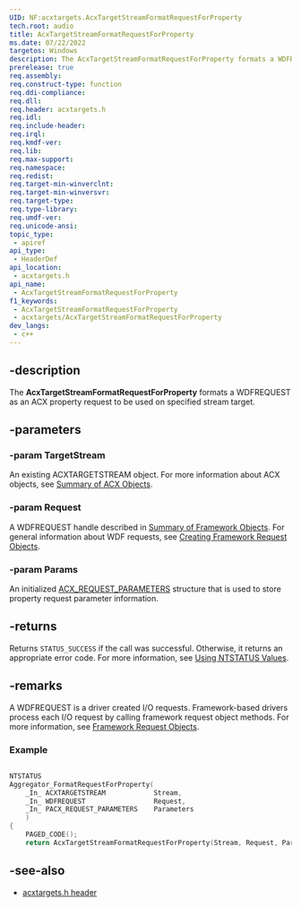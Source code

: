 ```yaml
---
UID: NF:acxtargets.AcxTargetStreamFormatRequestForProperty
tech.root: audio
title: AcxTargetStreamFormatRequestForProperty
ms.date: 07/22/2022
targetos: Windows
description: The AcxTargetStreamFormatRequestForProperty formats a WDFREQUEST as an ACX property request to be used on specified stream target.
prerelease: true
req.assembly: 
req.construct-type: function
req.ddi-compliance: 
req.dll: 
req.header: acxtargets.h
req.idl: 
req.include-header: 
req.irql: 
req.kmdf-ver: 
req.lib: 
req.max-support: 
req.namespace: 
req.redist: 
req.target-min-winverclnt: 
req.target-min-winversvr: 
req.target-type: 
req.type-library: 
req.umdf-ver: 
req.unicode-ansi: 
topic_type:
 - apiref
api_type:
 - HeaderDef
api_location:
 - acxtargets.h
api_name:
 - AcxTargetStreamFormatRequestForProperty
f1_keywords:
 - AcxTargetStreamFormatRequestForProperty
 - acxtargets/AcxTargetStreamFormatRequestForProperty
dev_langs:
 - c++
---
```


## -description

The **AcxTargetStreamFormatRequestForProperty** formats a WDFREQUEST as an ACX property request to be used on specified stream target.

## -parameters

### -param TargetStream

An existing ACXTARGETSTREAM object. For more information about ACX objects, see [Summary of ACX Objects](/windows-hardware/drivers/audio/acx-summary-of-objects).

### -param Request

A WDFREQUEST handle described in [Summary of Framework Objects](/windows-hardware/drivers/wdf/summary-of-framework-objects). For general information about WDF requests, see [Creating Framework Request Objects](/windows-hardware/drivers/wdf/creating-framework-request-objects).

### -param Params

An initialized [ACX_REQUEST_PARAMETERS](/windows-hardware/drivers/ddi/acxrequest/ns-acxrequest-acx_request_parameters.md) structure that is used to store property request parameter information.

## -returns

Returns `STATUS_SUCCESS` if the call was successful. Otherwise, it returns an appropriate error code. For more information, see [Using NTSTATUS Values](/windows-hardware/drivers/kernel/using-ntstatus-values).

## -remarks

A WDFREQUEST is a driver created I/O requests. Framework-based drivers process each I/O request by calling framework request object methods. For more information, see [Framework Request Objects](/windows-hardware/drivers/wdf/framework-request-objects).

### Example

```cpp

NTSTATUS
Aggregator_FormatRequestForProperty(
    _In_ ACXTARGETSTREAM            Stream,
    _In_ WDFREQUEST                 Request,
    _In_ PACX_REQUEST_PARAMETERS    Parameters
    )
{
    PAGED_CODE();
    return AcxTargetStreamFormatRequestForProperty(Stream, Request, Parameters);

```

## -see-also

- [acxtargets.h header](index.md)

